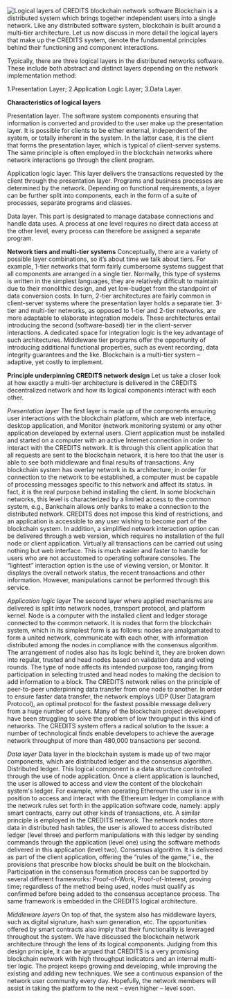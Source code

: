 ![Logical layers of CREDITS blockchain network software](https://d.radikal.ru/d32/1806/7d/3dab63a12c8e.jpg)
Blockchain is a distributed system which brings together independent users into a single network. Like any distributed software system, blockchain is built around a multi-tier architecture. Let us now discuss in more detail the logical layers that make up the CREDITS system, denote the fundamental principles behind their functioning and component interactions.

Typically, there are three logical layers in the distributed networks software. These include both abstract and distinct layers depending on the network implementation method:

1.Presentation Layer;
2.Application Logic Layer;
3.Data Layer.

**Characteristics of logical layers**

Presentation layer. The software system components ensuring that information is converted and provided to the user make up the presentation layer. It is possible for clients to be either external, independent of the system, or totally inherent in the system. In the latter case, it is the client that forms the presentation layer, which is typical of client-server systems. The same principle is often employed in the blockchain networks where network interactions go through the client program.

Application logic layer. This layer delivers the transactions requested by the client through the presentation layer. Programs and business processes are determined by the network. Depending on functional requirements, a layer can be further split into components, each in the form of a suite of processes, separate programs and classes.

Data layer. This part is designated to manage database connections and handle data uses.
 A process at one level requires no direct data access at the other level, every process can therefore be assigned a separate program.
 
**Network tiers and multi-tier systems**
Conceptually, there are a variety of possible layer combinations, so it’s about time we talk about tiers. 
For example, 1-tier networks that form fairly cumbersome systems suggest that all components are arranged in a single tier. Normally, this type of systems is written in the simplest languages, they are relatively difficult to maintain due to their monolithic design, and yet low-budget from the standpoint of data conversion costs. 
In turn, 2-tier architectures are fairly common in client-server systems where the presentation layer holds a separate tier. 
3-tier and multi-tier networks, as opposed to 1-tier and 2-tier networks, are more adaptable to elaborate integration models. These architectures entail introducing the second (software-based) tier in the client-server interactions. A dedicated space for integration logic is the key advantage of such architectures. Middleware tier programs offer the opportunity of introducing additional functional properties, such as event recording, data integrity guarantees and the like. 
Blockchain is a multi-tier system – adaptive, yet costly to implement.

**Principle underpinning CREDITS network design**
 Let us take a closer look at how exactly a multi-tier architecture is delivered in the CREDITS decentralized network and how its logical components interact with each other.

*Presentation layer*
The first layer is made up of the components ensuring user interactions with the blockchain platform, which are web interface, desktop application, and Monitor (network monitoring system) or any other application developed by external users. Client application must be installed and started on a computer with an active Internet connection in order to interact with the CREDITS network. It is through this client application that all requests are sent to the blockchain network, it is here too that the user is able to see both middleware and final results of transactions. Any blockchain system has overlay network in its architecture; in order for connection to the network to be established, a computer must be capable of processing messages specific to this network and affect its status. In fact, it is the real purpose behind installing the client. In some blockchain networks, this level is characterized by a limited access to the common system, e.g., Bankchain allows only banks to make a connection to the distributed network. CREDITS does not impose this kind of restrictions, and an application is accessible to any user wishing to become part of the blockchain system. 
In addition, a simplified network interaction option can be delivered through a web version, which requires no installation of the full node or client application. Virtually all transactions can be carried out using nothing but web interface. This is much easier and faster to handle for users who are not accustomed to operating software consoles.
The “lightest” interaction option is the use of viewing version, or Monitor. It displays the overall network status, the recent transactions and other information. However, manipulations cannot be performed through this service.
 	
  *Application logic layer*
The second layer where applied mechanisms are delivered is split into network nodes, transport protocol, and platform kernel. Node is a computer with the installed client and ledger storage connected to the common network. It is nodes that form the blockchain system, which in its simplest form is as follows: nodes are amalgamated to form a united network, communicate with each other, with information distributed among the nodes in compliance with the consensus algorithm. The arrangement of nodes also has its logic behind it, they are broken down into regular, trusted and head nodes based on validation data and voting rounds. The type of node affects its intended purpose too, ranging from participation in selecting trusted and head nodes to making the decision to add information to a block.
The CREDITS network relies on the principle of peer-to-peer underpinning data transfer from one node to another. In order to ensure faster data transfer, the network employs UDP (User Datagram Protocol), an optimal protocol for the fastest possible message delivery from a huge number of users. Many of the blockchain project developers have been struggling to solve the problem of low throughput in this kind of networks. The CREDITS system offers a radical solution to the issue: a number of technological finds enable developers to achieve the average network throughput of more than 480,000 transactions per second.

*Data layer*
Data layer in the blockchain system is made up of two major components, which are distributed ledger and the consensus algorithm. 
Distributed ledger. This logical component is a data structure controlled through the use of node application. Once a client application is launched, the user is allowed to access and view the content of the blockchain system's ledger. For example, when operating Ethereum the user is in a position to access and interact with the Ethereum ledger in compliance with the network rules set forth in the application software code, namely: apply smart contracts, carry out other kinds of transactions, etc. A similar principle is employed in the CREDITS network. The network nodes store data in distributed hash tables, the user is allowed to access distributed ledger (level three) and perform manipulations with this ledger by sending commands through the application (level one) using the software methods delivered in this application (level two). 
Consensus algorithm. It is delivered as part of the client application, offering the “rules of the game,” i.e., the provisions that prescribe how blocks should be built on the blockchain. Participation in the consensus formation process can be supported by several different frameworks: Proof-of-Work, Proof-of-Interest, proving time; regardless of the method being used, nodes must qualify as confirmed before being added to the consensus acceptance process. The same framework is embedded in the CREDITS logical architecture. 

*Middleware layers*
On top of that, the system also has middleware layers, such as digital signature, hash sum generation, etc. The opportunities offered by smart contracts also imply that their functionality is leveraged throughout the system.
We have discussed the blockchain network architecture through the lens of its logical components. Judging from this design principle, it can be argued that CREDITS is a very promising blockchain network with high throughput indicators and an internal multi-tier logic. The project keeps growing and developing, while improving the existing and adding new techniques. We see a continuous expansion of the network user community every day. Hopefully, the network members will assist in taking the platform to the next – even higher – level soon. 
					
